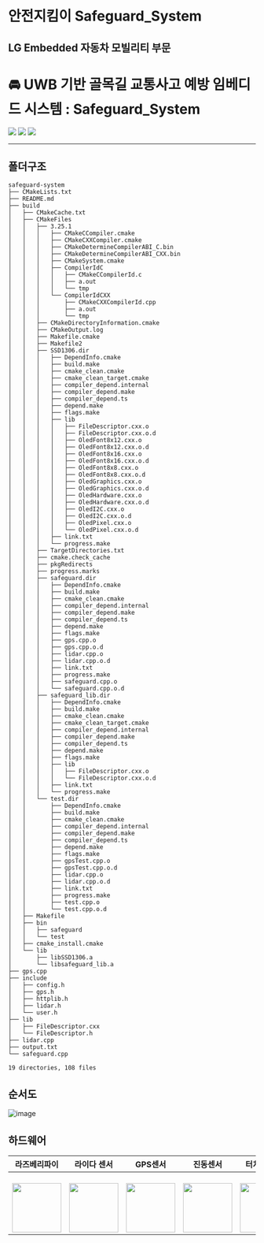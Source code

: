 # 안전지킴이 Safeguard_System
## LG Embedded 자동차 모빌리티 부문

# :oncoming_automobile: UWB 기반 골목길 교통사고 예방 임베디드 시스템 : Safeguard_System

<img src="https://img.shields.io/badge/C++-00599C?style=flat&logo=cplusplus&logoColor=white"/> <img src="https://img.shields.io/badge/C-A8B9CC?style=flat&logo=c&logoColor=white"/> <img src="https://img.shields.io/badge/CMake-064F8C?style=flat&logo=cmake&logoColor=white"/>

----

## 폴더구조
```
safeguard-system
├── CMakeLists.txt
├── README.md
├── build
│   ├── CMakeCache.txt
│   ├── CMakeFiles
│   │   ├── 3.25.1
│   │   │   ├── CMakeCCompiler.cmake
│   │   │   ├── CMakeCXXCompiler.cmake
│   │   │   ├── CMakeDetermineCompilerABI_C.bin
│   │   │   ├── CMakeDetermineCompilerABI_CXX.bin
│   │   │   ├── CMakeSystem.cmake
│   │   │   ├── CompilerIdC
│   │   │   │   ├── CMakeCCompilerId.c
│   │   │   │   ├── a.out
│   │   │   │   └── tmp
│   │   │   └── CompilerIdCXX
│   │   │       ├── CMakeCXXCompilerId.cpp
│   │   │       ├── a.out
│   │   │       └── tmp
│   │   ├── CMakeDirectoryInformation.cmake
│   │   ├── CMakeOutput.log
│   │   ├── Makefile.cmake
│   │   ├── Makefile2
│   │   ├── SSD1306.dir
│   │   │   ├── DependInfo.cmake
│   │   │   ├── build.make
│   │   │   ├── cmake_clean.cmake
│   │   │   ├── cmake_clean_target.cmake
│   │   │   ├── compiler_depend.internal
│   │   │   ├── compiler_depend.make
│   │   │   ├── compiler_depend.ts
│   │   │   ├── depend.make
│   │   │   ├── flags.make
│   │   │   ├── lib
│   │   │   │   ├── FileDescriptor.cxx.o
│   │   │   │   ├── FileDescriptor.cxx.o.d
│   │   │   │   ├── OledFont8x12.cxx.o
│   │   │   │   ├── OledFont8x12.cxx.o.d
│   │   │   │   ├── OledFont8x16.cxx.o
│   │   │   │   ├── OledFont8x16.cxx.o.d
│   │   │   │   ├── OledFont8x8.cxx.o
│   │   │   │   ├── OledFont8x8.cxx.o.d
│   │   │   │   ├── OledGraphics.cxx.o
│   │   │   │   ├── OledGraphics.cxx.o.d
│   │   │   │   ├── OledHardware.cxx.o
│   │   │   │   ├── OledHardware.cxx.o.d
│   │   │   │   ├── OledI2C.cxx.o
│   │   │   │   ├── OledI2C.cxx.o.d
│   │   │   │   ├── OledPixel.cxx.o
│   │   │   │   └── OledPixel.cxx.o.d
│   │   │   ├── link.txt
│   │   │   └── progress.make
│   │   ├── TargetDirectories.txt
│   │   ├── cmake.check_cache
│   │   ├── pkgRedirects
│   │   ├── progress.marks
│   │   ├── safeguard.dir
│   │   │   ├── DependInfo.cmake
│   │   │   ├── build.make
│   │   │   ├── cmake_clean.cmake
│   │   │   ├── compiler_depend.internal
│   │   │   ├── compiler_depend.make
│   │   │   ├── compiler_depend.ts
│   │   │   ├── depend.make
│   │   │   ├── flags.make
│   │   │   ├── gps.cpp.o
│   │   │   ├── gps.cpp.o.d
│   │   │   ├── lidar.cpp.o
│   │   │   ├── lidar.cpp.o.d
│   │   │   ├── link.txt
│   │   │   ├── progress.make
│   │   │   ├── safeguard.cpp.o
│   │   │   └── safeguard.cpp.o.d
│   │   ├── safeguard_lib.dir
│   │   │   ├── DependInfo.cmake
│   │   │   ├── build.make
│   │   │   ├── cmake_clean.cmake
│   │   │   ├── cmake_clean_target.cmake
│   │   │   ├── compiler_depend.internal
│   │   │   ├── compiler_depend.make
│   │   │   ├── compiler_depend.ts
│   │   │   ├── depend.make
│   │   │   ├── flags.make
│   │   │   ├── lib
│   │   │   │   ├── FileDescriptor.cxx.o
│   │   │   │   └── FileDescriptor.cxx.o.d
│   │   │   ├── link.txt
│   │   │   └── progress.make
│   │   └── test.dir
│   │       ├── DependInfo.cmake
│   │       ├── build.make
│   │       ├── cmake_clean.cmake
│   │       ├── compiler_depend.internal
│   │       ├── compiler_depend.make
│   │       ├── compiler_depend.ts
│   │       ├── depend.make
│   │       ├── flags.make
│   │       ├── gpsTest.cpp.o
│   │       ├── gpsTest.cpp.o.d
│   │       ├── lidar.cpp.o
│   │       ├── lidar.cpp.o.d
│   │       ├── link.txt
│   │       ├── progress.make
│   │       ├── test.cpp.o
│   │       └── test.cpp.o.d
│   ├── Makefile
│   ├── bin
│   │   ├── safeguard
│   │   └── test
│   ├── cmake_install.cmake
│   └── lib
│       ├── libSSD1306.a
│       └── libsafeguard_lib.a
├── gps.cpp
├── include
│   ├── config.h
│   ├── gps.h
│   ├── httplib.h
│   ├── lidar.h
│   └── user.h
├── lib
│   ├── FileDescriptor.cxx
│   └── FileDescriptor.h
├── lidar.cpp
├── output.txt
└── safeguard.cpp

19 directories, 108 files

```

## 순서도
 ![image](https://github.com/user-attachments/assets/5c9458cf-c645-4666-ad0d-46f701e99b2d)



## 하드웨어

| 라즈베리파이 | 라이다 센서|  GPS센서   |  진동센서   | 터치 스크린|
| :--------: | :--------: | :------: | :------------: | :-----: |
| <br> <img src="https://i.namu.wiki/i/GNen2Qk9XWosooa43uhhUwcMuWSFEs_YZL5SQmxJXws27PKGq6ojQMevO2a5AlX7PlZjR3eBPsjAw2CK-tmirQ.webp" width="100"/>  | <br> <img src="https://github.com/user-attachments/assets/b9346f2b-7a97-4ded-a86e-b64dfbc49ea0" width="100"/> | <br> <img src="https://github.com/user-attachments/assets/ebe90fd9-8890-42d8-b018-41480e71981b" width="100"/>|<br> <img src="https://github.com/user-attachments/assets/44c9d56a-cfbf-4d5d-84fd-1dab7e16be33" width="100"/> |<br><img src="https://github.com/user-attachments/assets/f58a69d0-8079-4b5b-9e88-6bf841cd51b6" width="100"/> |

 
